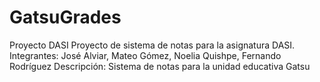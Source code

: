# GatsuGrades
Proyecto DASI
Proyecto de sistema de notas para la asignatura DASI.
Integrantes: José Alviar, Mateo Gómez, Noelia Quishpe, Fernando Rodríguez
Descripción: Sistema de notas para la unidad educativa Gatsu


